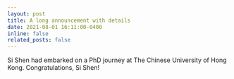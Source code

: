 ```yaml
---
layout: post
title: A long announcement with details
date: 2021-08-01 16:11:00-0400
inline: false
related_posts: false
---
```


Si Shen had embarked on a PhD journey at The Chinese University of Hong Kong. Congratulations, Si Shen!
